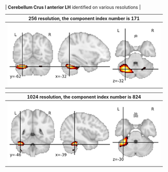 


| **Cerebellum Crus I anterior LH** identified on various resolutions |

| 256 resolution, the component index number is 171|  
|:---:|  
| ![Component 256](../256/final/171.jpg "From component 256: Cerebellum Crus I anterior LH") |

| 1024 resolution, the component index number is 824|  
|:---:|  
| ![Component 1024](../1024/final/824.jpg "From component 1024: Cerebellum Crus I anterior LH") |
